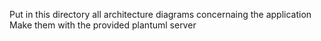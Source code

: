 Put in this directory all architecture diagrams concernaing the application
Make them with the provided plantuml server
